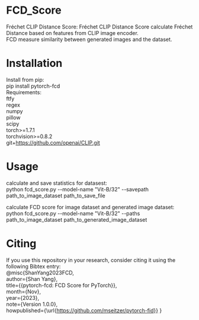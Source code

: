# FCD_Score
Fréchet CLIP Distance Score: Fréchet CLIP Distance Score calculate Fréchet Distance based on features from CLIP image encoder. \
FCD measure similarity between generated images and the dataset.

# Installation
Install from pip:\
pip install pytorch-fcd\
Requirements:\
ftfy\
regex\
numpy\
pillow\
scipy\
torch>=1.7.1\
torchvision>=0.8.2\
git+https://github.com/openai/CLIP.git 

# Usage
calculate and save statistics for datasest:\
python fcd_score.py --model-name "Vit-B/32" --savepath path_to_image_dataset path_to_save_file

calculate FCD score for image dataset and generated image dataset:\
python fcd_score.py --model-name "Vit-B/32" --paths path_to_image_dataset path_to_generated_image_dataset

# Citing
If you use this repository in your research, consider citing it using the following Bibtex entry:\
@misc{ShanYang2023FCD,\
author={Shan Yang},\
title={{pytorch-fcd: FCD Score for PyTorch}},\
month={Nov},\
year={2023},\
note={Version 1.0.0},\
howpublished={\url{https://github.com/mseitzer/pytorch-fid}} 
\}


